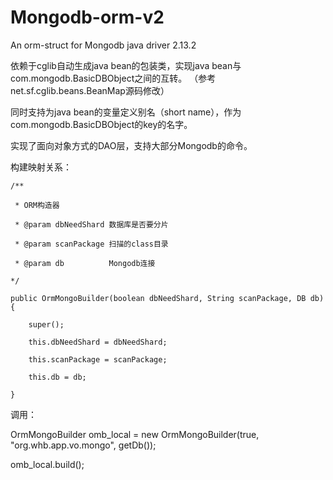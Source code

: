 # Mongodb-orm-v2
An orm-struct for Mongodb java driver 2.13.2

依赖于cglib自动生成java bean的包装类，实现java bean与com.mongodb.BasicDBObject之间的互转。
（参考net.sf.cglib.beans.BeanMap源码修改）

同时支持为java bean的变量定义别名（short name），作为com.mongodb.BasicDBObject的key的名字。

实现了面向对象方式的DAO层，支持大部分Mongodb的命令。

构建映射关系：

    /**
  
	 * ORM构造器
	 
	 * @param dbNeedShard 数据库是否要分片
	 
	 * @param scanPackage 扫描的class目录
	 
	 * @param db          Mongodb连接
	 
    */

    public OrmMongoBuilder(boolean dbNeedShard, String scanPackage, DB db) {

        super();
        
        this.dbNeedShard = dbNeedShard;
        
        this.scanPackage = scanPackage;
        
        this.db = db;
        
    }
    
调用：

OrmMongoBuilder omb_local = new OrmMongoBuilder(true, "org.whb.app.vo.mongo", getDb());

omb_local.build();

